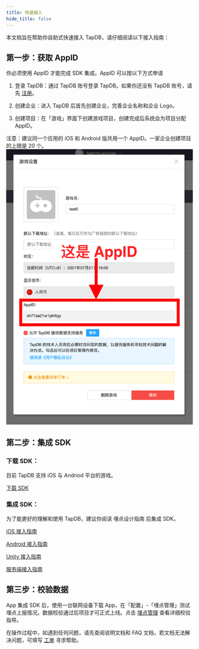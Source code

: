 ```yaml
---
title: 快速接入
hide_title: false
---
```


本文档旨在帮助你自助式快速接入 TapDB，请仔细阅读以下接入指南：

## 第一步：获取 AppID

你必须使用 AppID 才能完成 SDK 集成。AppID 可以按以下方式申请

1. 登录 TapDB：通过 TapDB 账号登录 TapDB。如果你还没有 TapDB 账号，请先 [注册](/../dm/register "_blank")。

2. 创建企业：进入 TapDB 后首先创建企业，完善企业名称和企业 Logo。

3. 创建项目：在「游戏」界面下创建游戏项目，创建完成后系统会为项目分配 AppID。

注意：建议同一个应用的 iOS 和 Android 版共用一个 AppID。一家企业创建项目的上限是 20 个。
![](/img/customEvent/appid.png)


## 第二步：集成 SDK

### 下载 SDK：

目前 TapDB 支持 iOS 与 Andriod 平台的游戏。

[下载 SDK](download "_blank")

### 集成 SDK：

为了能更好的理解和使用 TapDB，建议你阅读 埋点设计指南 后集成 SDK。

[iOS 接入指南](/sdk/iOS "_blank")

[Android 接入指南](/sdk/Android "_blank")

[Unity 接入指南](/sdk/unity "_blank")

[服务端接入指南](/sdk/服务端接入文档 "_blank")

## 第三步：校验数据

App 集成 SDK 后，使用一台联网设备下载 App，在「配置」-「埋点管理」测试埋点上报情况。数据校验通过后项目才可正式上线。点击 [埋点管理](/features/customEvent/metaData) 查看详细校验指导。

在操作过程中，如遇到任何问题，请先查阅说明文档和 FAQ 文档，若文档无法解决问题，可填写 [工单](/dm/m/workOrder "_tapdb") 寻求帮助。

